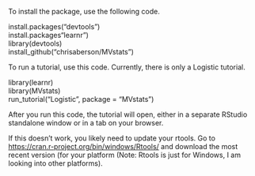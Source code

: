 To install the package, use the following code.

install.packages(“devtools”)  
install.packages“learnr”)  
library(devtools)  
install\_github(“chrisaberson/MVstats”)

To run a tutorial, use this code. Currently, there is only a Logistic
tutorial.

library(learnr)  
library(MVstats)  
run\_tutorial(“Logistic”, package = “MVstats”)

After you run this code, the tutorial will open, either in a separate
RStudio standalone window or in a tab on your browser.

If this doesn’t work, you likely need to update your rtools. Go to
<a href="https://cran.r-project.org/bin/windows/Rtools/" class="uri">https://cran.r-project.org/bin/windows/Rtools/</a>
and download the most recent version (for your platform (Note: Rtools is
just for Windows, I am looking into other platforms).
